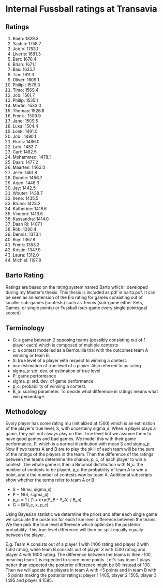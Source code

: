 # Internal Fussball ratings at Transavia
## Ratings
1. Koen: 1829.3 
2. Yashin: 1758.7 
3. Job V: 1753.1 
4. Liveris: 1681.3 
5. Bart: 1678.4 
6. Brian: 1671.1 
7. Bas: 1635.7 
8. Tim: 1611.3 
9. Oliver: 1609.1 
10. Philip : 1576.3 
11. Timo: 1569.4 
12. Job: 1561.7 
13. Philip: 1535.1 
14. Martin: 1533.0 
15. Thomas: 1526.8 
16. Frenk : 1509.9 
17. Jane: 1509.5 
18. Luka: 1504.4 
19. Loek: 1491.0 
20. Job : 1490.1 
21. Floris: 1486.0 
22. Lars: 1482.7 
23. Carl: 1482.5 
24. Mohammed: 1478.1 
25. Daan: 1477.2 
26. Maarten: 1463.0 
27. Jelle: 1461.8 
28. Donnie: 1456.7 
29. Arjen: 1448.3 
30. Jay: 1442.5 
31. Wouter: 1438.7 
32. Irene: 1435.5 
33. Bruno: 1423.2 
34. Katherine: 1418.6 
35. Vincent: 1416.6 
36. Kassandra: 1414.0 
37. Daan Ri: 1407.1 
38. Rob: 1380.4 
39. Dennis: 1373.1 
40. Roy: 1367.8 
41. Frenk: 1353.3 
42. Kristin: 1347.9 
43. Laura: 1312.0 
44. Michiel: 1197.8 

## Barto Rating
Ratings are based on the rating system named Barto which I developed during my Master's thesis. This thesis is included as pdf in barto.pdf. It can be seen as an extension of the Elo rating for games consisting out of smaller sub-games (contests) such as Tennis (sub-game either Sets, Games, or single points) or Fussball (sub-game every single point/goal scored)
## Terminology
- G: a game between 2 opposing teams (possibly consisting out of 1 player each) which is composed of multiple contests
- c: a contest modelled as a Bernoullia trial with the outcomes team A winning or team B.
- S: true level of a player with respect to winning a contest.
- mu: estimation of true level of a player. Also referred to as rating
- sigma_s: std. dev. of estimation of true level
- P: game performance
- sigma_p: std. dev. of game performance
- p_c: probability of winning a contest.
- B_p: scaling parameter. To decide what difference in ratings means what win percentage.
## Methodology
Every player has some rating mu (initialized at 1500) which is an estimation of the player's true level, S, with uncertainy sigma_s. When a player plays a game, they will not always play on their true level but we assume them to have good games and bad games. We model this with their game performance, P, which is a normal distribution with mean S and sigma_p. Now if two teams A and B are to play the skill of each team will be the sum of the ratings of the players in the team. Then the difference of the ratings between the teams determine the chance, p_c, of each player to win a contest. The whole game is then a Binomial distribution with N_c: the number of contests to be played, p_c the probability of team A to win a point, and x the number of contests won by team A. Additional subscripts show whether the terms refer to team A or B
- S ~ N(mu, sigma_s)
- P ~ N(S, sigma_p)
- p_c = 1 / (1 + exp(P_B - P_A) / B_p)
- G ~ B(N_c, x, p_c)

Using Bayesian statistic we determine the priors and after each single game we calculate the posterior for each true level difference between the teams. We then pick the true level difference which optimizes the posterior probability. This true level difference will then be split equally equally between the player. 

E.g. Team A consists out of a player 1 with 1400 rating and player 2 with 1500 rating, while team B consists out of player 3 with 1500 rating and player 4 with 1600 rating. The difference between the teams is then -100, meaning team 2 is expected to score more points. Let's say team 1 plays better than expected the posterior difference might be 80 instead of 100. Then we will update the players in team A with +5 points and in team B with -5 points making the posterior ratings: player 1 1405, player 2 1505, player 3 1495 and player 4 1595.